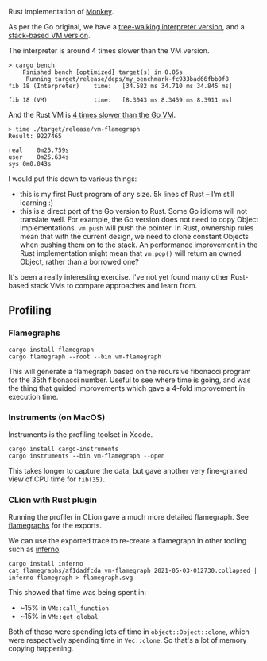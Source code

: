 Rust implementation of [Monkey](https://interpreterbook.com/).

As per the Go original, we have a [tree-walking interpreter version](./src/evaluator.rs), and a
[stack-based VM version](./src/vm/mod.rs).

The interpreter is around 4 times slower than the VM version.

    > cargo bench
        Finished bench [optimized] target(s) in 0.05s
         Running target/release/deps/my_benchmark-fc933bad66fbb0f8
    fib 18 (Interpreter)    time:   [34.582 ms 34.710 ms 34.845 ms]

    fib 18 (VM)             time:   [8.3043 ms 8.3459 ms 8.3911 ms]

And the Rust VM is [4 times slower than the Go VM](../../go/src/README.md).

    > time ./target/release/vm-flamegraph
    Result: 9227465

    real	0m25.759s
    user	0m25.634s
    sys	0m0.043s

I would put this down to various things:

* this is my first Rust program of any size. 5k lines of Rust – I'm still learning :)
* this is a direct port of the Go version to Rust. Some Go idioms will not translate well. For
  example, the Go version does not need to copy Object implementations. `vm.push` will push the
  pointer. In Rust, ownership rules mean that with the current design, we need to clone constant
  Objects when pushing them on to the stack. An performance improvement in the Rust
  implementation might mean that `vm.pop()` will return an owned Object, rather than a borrowed
  one?

It's been a really interesting exercise. I've not yet found many other Rust-based stack VMs to compare approaches and learn from.

## Profiling

### Flamegraphs

    cargo install flamegraph
    cargo flamegraph --root --bin vm-flamegraph

This will generate a flamegraph based on the recursive fibonacci program for the 35th fibonacci number. Useful to see where time is going, and was the thing that guided improvements which gave a 4-fold improvement in execution time.

### Instruments (on MacOS)

Instruments is the profiling toolset in Xcode.

    cargo install cargo-instruments
    cargo instruments --bin vm-flamegraph --open

This takes longer to capture the data, but gave another very fine-grained view of CPU time for `fib(35)`.

### CLion with Rust plugin

Running the profiler in CLion gave a much more detailed flamegraph.
See [flamegraphs](flamegraphs/) for the exports.

We can use the exported trace to re-create a flamegraph in other tooling such as [inferno](https://github.com/jonhoo/inferno).

    cargo install inferno
    cat flamegraphs/af1dadfcda_vm-flamegraph_2021-05-03-012730.collapsed | inferno-flamegraph > flamegraph.svg

This showed that time was being spent in:

* ~15% in `VM::call_function`
* ~15% in `VM::get_global`

Both of those were spending lots of time in `object::Object::clone`, which were respectively spending time in `Vec::clone`.
So that's a lot of memory copying happening.